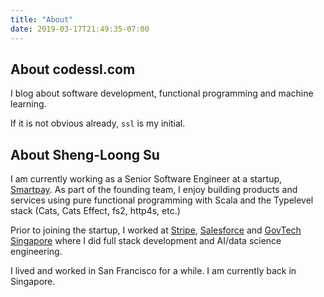 ```yaml
---
title: "About"
date: 2019-03-17T21:49:35-07:00
---
```


## About codessl.com

I blog about software development, functional programming and machine learning.

If it is not obvious already, `ssl` is my initial.

## About Sheng-Loong Su

I am currently working as a Senior Software Engineer at a startup, [Smartpay](https://smartpay.co).
As part of the founding team, I enjoy building products and services using pure functional programming with Scala and the Typelevel stack (Cats, Cats Effect, fs2, http4s, etc.)

Prior to joining the startup, I worked at [Stripe](https://stripe.com), [Salesforce](https://salesforce.com) and [GovTech Singapore](https://tech.gov.sg) where I did full stack development and AI/data science engineering.

I lived and worked in San Francisco for a while. I am currently back in Singapore.
